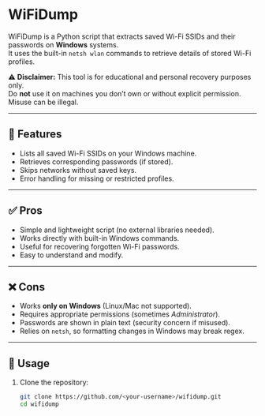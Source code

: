 # WiFiDump

WiFiDump is a Python script that extracts saved Wi-Fi SSIDs and their passwords on **Windows** systems.  
It uses the built-in `netsh wlan` commands to retrieve details of stored Wi-Fi profiles.

⚠️ **Disclaimer:** This tool is for educational and personal recovery purposes only.  
Do **not** use it on machines you don’t own or without explicit permission. Misuse can be illegal.

---

## 📌 Features
- Lists all saved Wi-Fi SSIDs on your Windows machine.  
- Retrieves corresponding passwords (if stored).  
- Skips networks without saved keys.  
- Error handling for missing or restricted profiles.  

---

## ✅ Pros
- Simple and lightweight script (no external libraries needed).  
- Works directly with built-in Windows commands.  
- Useful for recovering forgotten Wi-Fi passwords.  
- Easy to understand and modify.  

---

## ❌ Cons
- Works **only on Windows** (Linux/Mac not supported).  
- Requires appropriate permissions (sometimes *Administrator*).  
- Passwords are shown in plain text (security concern if misused).  
- Relies on `netsh`, so formatting changes in Windows may break regex.  

---

## 🚀 Usage
1. Clone the repository:
   ```bash
   git clone https://github.com/<your-username>/wifidump.git
   cd wifidump
